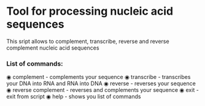 # Tool for processing nucleic acid sequences

This sript allows to complement, transcribe, reverse and reverse complement nucleic acid sequences

### List of commands:

◉ complement - complements your sequence
◉ transcribe - transcribes your DNA into RNA and RNA into DNA
◉ reverse - reverses your sequence
◉ reverse complement - reverses and complements your sequence
◉ exit - exit from script
◉ help - shows you list of commands